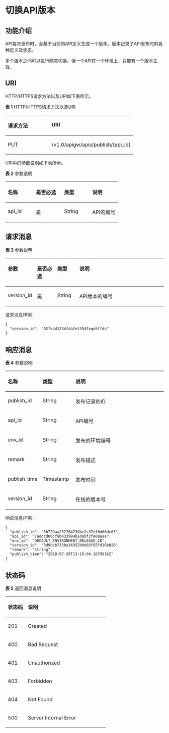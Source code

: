# 切换API版本<a name="apig-zh-api-180713032"></a>

## 功能介绍<a name="section6627989"></a>

API每次发布时，会基于当前的API定义生成一个版本。版本记录了API发布时的各种定义及状态。

多个版本之间可以进行随意切换。但一个API在一个环境上，只能有一个版本生效。

## URI<a name="section59651907"></a>

HTTP/HTTPS请求方法以及URI如下表所示。

**表 1**  HTTP/HTTPS请求方法以及URI

<a name="table42014202"></a>
<table><thead align="left"><tr id="row11048869"><th class="cellrowborder" valign="top" width="34.339999999999996%" id="mcps1.2.3.1.1"><p id="p22543169"><a name="p22543169"></a><a name="p22543169"></a>请求方法</p>
</th>
<th class="cellrowborder" valign="top" width="65.66%" id="mcps1.2.3.1.2"><p id="p14057426"><a name="p14057426"></a><a name="p14057426"></a>URI</p>
</th>
</tr>
</thead>
<tbody><tr id="row64909760"><td class="cellrowborder" valign="top" width="34.339999999999996%" headers="mcps1.2.3.1.1 "><p id="p23199218"><a name="p23199218"></a><a name="p23199218"></a>PUT</p>
</td>
<td class="cellrowborder" valign="top" width="65.66%" headers="mcps1.2.3.1.2 "><p id="p88529"><a name="p88529"></a><a name="p88529"></a>/v1.0/apigw/apis/publish/{api_id}</p>
</td>
</tr>
</tbody>
</table>

URI中的参数说明如下表所示。

**表 2**  参数说明

<a name="table796764"></a>
<table><thead align="left"><tr id="row53401841"><th class="cellrowborder" valign="top" width="25%" id="mcps1.2.5.1.1"><p id="p30581871"><a name="p30581871"></a><a name="p30581871"></a>名称</p>
</th>
<th class="cellrowborder" valign="top" width="25%" id="mcps1.2.5.1.2"><p id="p61212526"><a name="p61212526"></a><a name="p61212526"></a>是否必选</p>
</th>
<th class="cellrowborder" valign="top" width="25%" id="mcps1.2.5.1.3"><p id="p59267606"><a name="p59267606"></a><a name="p59267606"></a>类型</p>
</th>
<th class="cellrowborder" valign="top" width="25%" id="mcps1.2.5.1.4"><p id="p35946766"><a name="p35946766"></a><a name="p35946766"></a>说明</p>
</th>
</tr>
</thead>
<tbody><tr id="row26006910"><td class="cellrowborder" valign="top" width="25%" headers="mcps1.2.5.1.1 "><p id="p26184975"><a name="p26184975"></a><a name="p26184975"></a>api_id</p>
</td>
<td class="cellrowborder" valign="top" width="25%" headers="mcps1.2.5.1.2 "><p id="p40608232"><a name="p40608232"></a><a name="p40608232"></a>是</p>
</td>
<td class="cellrowborder" valign="top" width="25%" headers="mcps1.2.5.1.3 "><p id="p932530"><a name="p932530"></a><a name="p932530"></a>String</p>
</td>
<td class="cellrowborder" valign="top" width="25%" headers="mcps1.2.5.1.4 "><p id="p8426133"><a name="p8426133"></a><a name="p8426133"></a>API的编号</p>
</td>
</tr>
</tbody>
</table>

## 请求消息<a name="section67105121"></a>

**表 3**  参数说明

<a name="table11428152"></a>
<table><thead align="left"><tr id="row63593960"><th class="cellrowborder" valign="top" width="15.15%" id="mcps1.2.5.1.1"><p id="p50837158"><a name="p50837158"></a><a name="p50837158"></a>参数</p>
</th>
<th class="cellrowborder" valign="top" width="13.13%" id="mcps1.2.5.1.2"><p id="p24169108"><a name="p24169108"></a><a name="p24169108"></a>是否必选</p>
</th>
<th class="cellrowborder" valign="top" width="14.14%" id="mcps1.2.5.1.3"><p id="p11540698"><a name="p11540698"></a><a name="p11540698"></a>类型</p>
</th>
<th class="cellrowborder" valign="top" width="57.58%" id="mcps1.2.5.1.4"><p id="p62381345"><a name="p62381345"></a><a name="p62381345"></a>说明</p>
</th>
</tr>
</thead>
<tbody><tr id="row19724176"><td class="cellrowborder" valign="top" width="15.15%" headers="mcps1.2.5.1.1 "><p id="p54154448"><a name="p54154448"></a><a name="p54154448"></a>version_id</p>
</td>
<td class="cellrowborder" valign="top" width="13.13%" headers="mcps1.2.5.1.2 "><p id="p24434185"><a name="p24434185"></a><a name="p24434185"></a>是</p>
</td>
<td class="cellrowborder" valign="top" width="14.14%" headers="mcps1.2.5.1.3 "><p id="p33011938"><a name="p33011938"></a><a name="p33011938"></a>String</p>
</td>
<td class="cellrowborder" valign="top" width="57.58%" headers="mcps1.2.5.1.4 "><p id="p56721283"><a name="p56721283"></a><a name="p56721283"></a>API版本的编号</p>
</td>
</tr>
</tbody>
</table>

请求消息样例：

```
{
  "version_id": "02fkad1234fdafe1354feqw5ffda"
}
```

## 响应消息<a name="section66805754"></a>

**表 4**  参数说明

<a name="table2981672313"></a>
<table><thead align="left"><tr id="row898177103111"><th class="cellrowborder" valign="top" width="20.792079207920793%" id="mcps1.2.4.1.1"><p id="p109837183116"><a name="p109837183116"></a><a name="p109837183116"></a>名称</p>
</th>
<th class="cellrowborder" valign="top" width="20.792079207920793%" id="mcps1.2.4.1.2"><p id="p1098474319"><a name="p1098474319"></a><a name="p1098474319"></a>类型</p>
</th>
<th class="cellrowborder" valign="top" width="58.415841584158414%" id="mcps1.2.4.1.3"><p id="p1398197193117"><a name="p1398197193117"></a><a name="p1398197193117"></a>说明</p>
</th>
</tr>
</thead>
<tbody><tr id="row49812719314"><td class="cellrowborder" valign="top" width="20.792079207920793%" headers="mcps1.2.4.1.1 "><p id="p18981672315"><a name="p18981672315"></a><a name="p18981672315"></a>publish_id</p>
</td>
<td class="cellrowborder" valign="top" width="20.792079207920793%" headers="mcps1.2.4.1.2 "><p id="p209815717318"><a name="p209815717318"></a><a name="p209815717318"></a>String</p>
</td>
<td class="cellrowborder" valign="top" width="58.415841584158414%" headers="mcps1.2.4.1.3 "><p id="p8980773120"><a name="p8980773120"></a><a name="p8980773120"></a>发布记录的ID</p>
</td>
</tr>
<tr id="row119827123112"><td class="cellrowborder" valign="top" width="20.792079207920793%" headers="mcps1.2.4.1.1 "><p id="p159814710314"><a name="p159814710314"></a><a name="p159814710314"></a>api_id</p>
</td>
<td class="cellrowborder" valign="top" width="20.792079207920793%" headers="mcps1.2.4.1.2 "><p id="p1698871311"><a name="p1698871311"></a><a name="p1698871311"></a>String</p>
</td>
<td class="cellrowborder" valign="top" width="58.415841584158414%" headers="mcps1.2.4.1.3 "><p id="p109897153112"><a name="p109897153112"></a><a name="p109897153112"></a>API编号</p>
</td>
</tr>
<tr id="row998187163114"><td class="cellrowborder" valign="top" width="20.792079207920793%" headers="mcps1.2.4.1.1 "><p id="p129814713315"><a name="p129814713315"></a><a name="p129814713315"></a>env_id</p>
</td>
<td class="cellrowborder" valign="top" width="20.792079207920793%" headers="mcps1.2.4.1.2 "><p id="p13987723113"><a name="p13987723113"></a><a name="p13987723113"></a>String</p>
</td>
<td class="cellrowborder" valign="top" width="58.415841584158414%" headers="mcps1.2.4.1.3 "><p id="p109819712314"><a name="p109819712314"></a><a name="p109819712314"></a>发布的环境编号</p>
</td>
</tr>
<tr id="row4981679311"><td class="cellrowborder" valign="top" width="20.792079207920793%" headers="mcps1.2.4.1.1 "><p id="p1098147143114"><a name="p1098147143114"></a><a name="p1098147143114"></a>remark</p>
</td>
<td class="cellrowborder" valign="top" width="20.792079207920793%" headers="mcps1.2.4.1.2 "><p id="p998197113114"><a name="p998197113114"></a><a name="p998197113114"></a>String</p>
</td>
<td class="cellrowborder" valign="top" width="58.415841584158414%" headers="mcps1.2.4.1.3 "><p id="p99816773110"><a name="p99816773110"></a><a name="p99816773110"></a>发布描述</p>
</td>
</tr>
<tr id="row129897193111"><td class="cellrowborder" valign="top" width="20.792079207920793%" headers="mcps1.2.4.1.1 "><p id="p998117163115"><a name="p998117163115"></a><a name="p998117163115"></a>publish_time</p>
</td>
<td class="cellrowborder" valign="top" width="20.792079207920793%" headers="mcps1.2.4.1.2 "><p id="p59813711317"><a name="p59813711317"></a><a name="p59813711317"></a>Timestamp</p>
</td>
<td class="cellrowborder" valign="top" width="58.415841584158414%" headers="mcps1.2.4.1.3 "><p id="p5989733118"><a name="p5989733118"></a><a name="p5989733118"></a>发布时间</p>
</td>
</tr>
<tr id="row150013181610"><td class="cellrowborder" valign="top" width="20.792079207920793%" headers="mcps1.2.4.1.1 "><p id="p95002319162"><a name="p95002319162"></a><a name="p95002319162"></a>version_id</p>
</td>
<td class="cellrowborder" valign="top" width="20.792079207920793%" headers="mcps1.2.4.1.2 "><p id="p95001031101620"><a name="p95001031101620"></a><a name="p95001031101620"></a>String</p>
</td>
<td class="cellrowborder" valign="top" width="58.415841584158414%" headers="mcps1.2.4.1.3 "><p id="p85001331171614"><a name="p85001331171614"></a><a name="p85001331171614"></a>在线的版本号</p>
</td>
</tr>
</tbody>
</table>

响应消息样例：

```
{
  "publish_id": "5b729aa252764739be2c37ef0d66dc63",
  "api_id": "7addcd00cfab433984b1d8bf2fe08aaa",
  "env_id": "DEFAULT_ENVIRONMENT_RELEASE_ID",
  "version_id": "3d9dcb733ba34352b0d02f85fd16b026",
  "remark": "string",
  "publish_time": "2018-07-26T13:18:04.1079916Z"
}
```

## 状态码<a name="section67075185"></a>

**表 5**  返回消息说明

<a name="table15714732"></a>
<table><thead align="left"><tr id="row24997277"><th class="cellrowborder" valign="top" width="20%" id="mcps1.2.3.1.1"><p id="p11513591"><a name="p11513591"></a><a name="p11513591"></a>状态码</p>
</th>
<th class="cellrowborder" valign="top" width="80%" id="mcps1.2.3.1.2"><p id="p60185706"><a name="p60185706"></a><a name="p60185706"></a>说明</p>
</th>
</tr>
</thead>
<tbody><tr id="row43203997"><td class="cellrowborder" valign="top" width="20%" headers="mcps1.2.3.1.1 "><p id="p9862840"><a name="p9862840"></a><a name="p9862840"></a>201</p>
</td>
<td class="cellrowborder" valign="top" width="80%" headers="mcps1.2.3.1.2 "><p id="p73578115452"><a name="p73578115452"></a><a name="p73578115452"></a>Created</p>
</td>
</tr>
<tr id="row9362312"><td class="cellrowborder" valign="top" width="20%" headers="mcps1.2.3.1.1 "><p id="p20149775"><a name="p20149775"></a><a name="p20149775"></a>400</p>
</td>
<td class="cellrowborder" valign="top" width="80%" headers="mcps1.2.3.1.2 "><p id="p21519099"><a name="p21519099"></a><a name="p21519099"></a>Bad Request</p>
</td>
</tr>
<tr id="row59454171"><td class="cellrowborder" valign="top" width="20%" headers="mcps1.2.3.1.1 "><p id="p51058521"><a name="p51058521"></a><a name="p51058521"></a>401</p>
</td>
<td class="cellrowborder" valign="top" width="80%" headers="mcps1.2.3.1.2 "><p id="p9203142078"><a name="p9203142078"></a><a name="p9203142078"></a>Unauthorized</p>
</td>
</tr>
<tr id="row43351211"><td class="cellrowborder" valign="top" width="20%" headers="mcps1.2.3.1.1 "><p id="p21787193"><a name="p21787193"></a><a name="p21787193"></a>403</p>
</td>
<td class="cellrowborder" valign="top" width="80%" headers="mcps1.2.3.1.2 "><p id="p13949586"><a name="p13949586"></a><a name="p13949586"></a>Forbidden</p>
</td>
</tr>
<tr id="row45172181"><td class="cellrowborder" valign="top" width="20%" headers="mcps1.2.3.1.1 "><p id="p35068062"><a name="p35068062"></a><a name="p35068062"></a>404</p>
</td>
<td class="cellrowborder" valign="top" width="80%" headers="mcps1.2.3.1.2 "><p id="p21940743"><a name="p21940743"></a><a name="p21940743"></a>Not Found</p>
</td>
</tr>
<tr id="row63248959"><td class="cellrowborder" valign="top" width="20%" headers="mcps1.2.3.1.1 "><p id="p22892027"><a name="p22892027"></a><a name="p22892027"></a>500</p>
</td>
<td class="cellrowborder" valign="top" width="80%" headers="mcps1.2.3.1.2 "><p id="p14947689"><a name="p14947689"></a><a name="p14947689"></a>Server Internal Error</p>
</td>
</tr>
</tbody>
</table>

